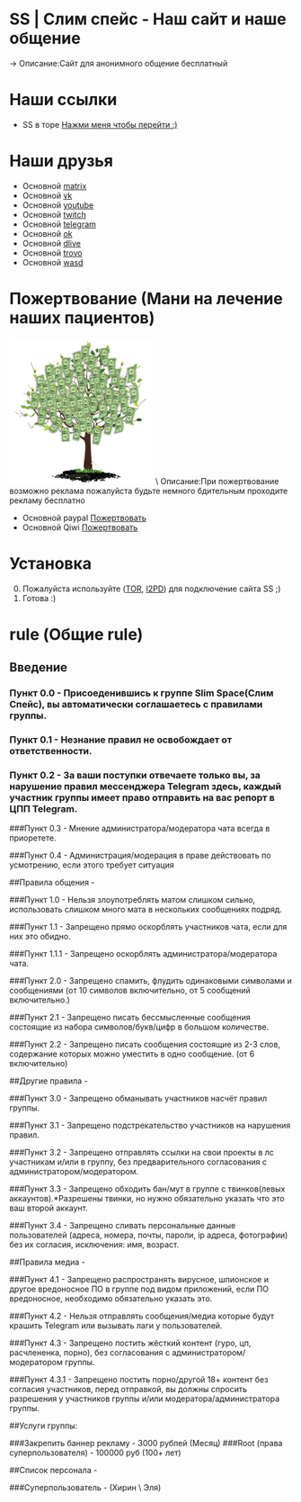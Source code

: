 # SS | Слим спейс - Наш сайт и наше общение
-> Описание:Сайт для анонимного общение бесплатный

# Наши ссылки
* SS в торе [Нажми меня чтобы перейти :)](http://nzonq5ckiszeqfslp6sxsla3o6qarqselbuct6jgbd3jpf6mopnn2fqd.onion)

# Наши друзья
* Основной [matrix](http://zccl.xyz/CwcS)
* Основной [vk](http://zccl.xyz/1xcS)
* Основной [youtube](http://zccl.xyz/2xcS)
* Основной [twitch](http://zccl.xyz/3xcS)
* Основной [telegram](http://zccl.xyz/4xcS)
* Основной [ok](http://zccl.xyz/5xcS)
* Основной [dlive](http://zccl.xyz/RxcS)
* Основной [trovo](http://zccl.xyz/6xcS)
* Основной [wasd](http://zccl.xyz/TxcS)

# Пожертвование (Мани на лечение наших пациентов)
[![donate.png](https://github.com/AliensRedSoftware/slim-space/blob/main/img/donate.png)](https://github.com/AliensRedSoftware/slim-space/blob/main/img/donate.png)
\ Описание:При пожертвование возможно реклама пожалуйста будьте немного бдительным проходите рекламу бесплатно

* Основной paypal [Пожертвовать](https://paypal.me/xirin1337)
* Основной Qiwi [Пожертвовать](http://zccl.xyz/9xcS)

# Установка
0. Пожалуйста используйте ([TOR](https://www.torproject.org/), [I2PD](https://i2pd.website/)) для подключение сайта SS ;)
1. Готова :)

# rule (Общие rule)

## Введение

### Пункт 0.0 - Присоеденившись к группе Slim Space(Слим Спейс), вы автоматически соглашаетесь с правилами группы.

### Пункт 0.1 - Незнание правил не освобождает от ответственности.

### Пункт 0.2 - За ваши поступки отвечаете только вы, за нарушение правил мессенджера Telegram здесь, каждый участник группы имеет право отправить на вас репорт в ЦПП Telegram.

###Пункт 0.3 - Мнение администратора/модератора чата всегда в приоретете.

###Пункт 0.4 - Администрация/модерация в праве действовать по усмотрению, если этого требует ситуация 

##Правила общения - 

###Пункт 1.0 - Нельзя злоупотреблять матом слишком сильно, использовать слишком много мата в нескольких сообщениях подряд.

###Пункт 1.1 - Запрещено прямо оскорблять участников чата, если для них это обидно. 

###Пункт 1.1.1 - Запрещено оскорблять администратора/модератора чата.

###Пункт 2.0 - Запрещено спамить, флудить одинаковыми символами и сообщениями (от 10 символов включительно, от 5 сообщений включительно.) 

###Пункт 2.1 - Запрещено писать бессмысленные сообщения состоящие из набора символов/букв/цифр в большом количестве.

###Пункт 2.2 - Запрещено писать сообщения состоящие из 2-3 слов, содержание которых можно уместить в одно сообщение. (от 6 включительно) 

##Другие правила - 

###Пункт 3.0 - Запрещено обманывать участников насчёт правил группы.

###Пункт 3.1 - Запрещено подстрекательство участников на нарушения правил.

###Пункт 3.2 - Запрещено отправлять ссылки на свои проекты в лс участникам и/или в группу, без предварительного согласования с администратором/модератором. 

###Пункт 3.3 - Запрещено обходить бан/мут в группе с твинков(левых аккаунтов).*Разрешены твинки, но нужно обязательно указать что это ваш второй аккаунт.

###Пункт 3.4 - Запрещено сливать персональные данные пользователей (адреса, номера, почты, пароли, ip адреса, фотографии) без их согласия, исключения: имя, возраст. 

##Правила медиа - 

###Пункт 4.1 - Запрещено распространять вирусное, шпионское и другое вредоносное ПО в группе под видом приложений, если ПО вредоносное, необходимо обязательно указать это. 

###Пункт 4.2 - Нельзя отправлять сообщения/медиа которые будут крашить Telegram или вызывать лаги у пользователей. 

###Пункт 4.3 - Запрещено постить жёсткий контент (гуро, цп, расчлененка, порно), без согласования с администратором/модератором группы. 

###Пункт 4.3.1 - Запрещено постить порно/другой 18+ контент без согласия участников, перед отправкой, вы должны спросить разрешения у участников группы и/или модератора/администратора группы.

##Услуги группы:

###Закрепить баннер рекламу - 3000 рублей (Месяц) 
###Root (права суперпользователя) - 100000 руб (100+ лет)

##Список персонала -

###Суперпользователь - (Хирин \ Эля)
